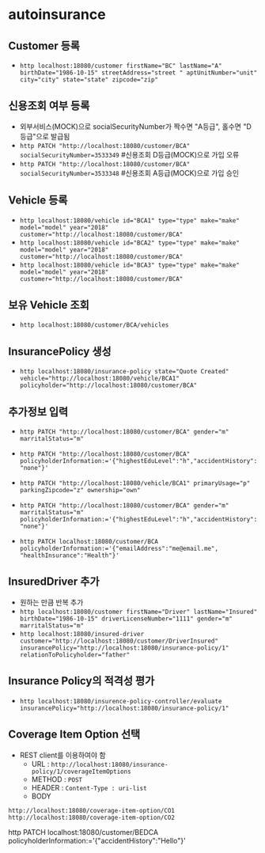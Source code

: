 # autoinsurance

## Customer 등록
- `http localhost:18080/customer firstName="BC" lastName="A" birthDate="1986-10-15" streetAddress="street " aptUnitNumber="unit" city="city" state="state" zipcode="zip"`

## 신용조회 여부 등록
- 외부서비스(MOCK)으로 socialSecurityNumber가 짝수면 "A등급", 홀수면 "D등급"으로 발급됨
- `http PATCH "http://localhost:18080/customer/BCA" socialSecurityNumber=3533349` #신용조회 D등급(MOCK)으로 가입 오류
- `http PATCH "http://localhost:18080/customer/BCA" socialSecurityNumber=3533348` #신용조회 A등급(MOCK)으로 가입 승인

## Vehicle 등록
- `http localhost:18080/vehicle id="BCA1" type="type" make="make" model="model" year="2018" customer="http://localhost:18080/customer/BCA"`
- `http localhost:18080/vehicle id="BCA2" type="type" make="make" model="model" year="2018" customer="http://localhost:18080/customer/BCA"`
- `http localhost:18080/vehicle id="BCA3" type="type" make="make" model="model" year="2018" customer="http://localhost:18080/customer/BCA"`

## 보유 Vehicle 조회
- `http localhost:18080/customer/BCA/vehicles`

## InsurancePolicy 생성
- `http localhost:18080/insurance-policy state="Quote Created" vehicle="http://localhost:18080/vehicle/BCA1" policyholder="http://localhost:18080/customer/BCA"`

## 추가정보 입력
- `http PATCH "http://localhost:18080/customer/BCA" gender="m" marritalStatus="m"`
- `http PATCH "http://localhost:18080/customer/BCA" policyholderInformation:='{"highestEduLevel":"h","accidentHistory":"none"}'`
- `http PATCH "http://localhost:18080/vehicle/BCA1" primaryUsage="p" parkingZipcode="z" ownership="own"`

- `http PATCH "http://localhost:18080/customer/BCA" gender="m" marritalStatus="m" policyholderInformation:='{"highestEduLevel":"h","accidentHistory":"none"}'`
- `http PATCH localhost:18080/customer/BCA policyholderInformation:='{"emailAddress":"me@email.me", "healthInsurance":"Health"}'`

## InsuredDriver 추가
- 원하는 만큼 반복 추가
- `http localhost:18080/customer firstName="Driver" lastName="Insured" birthDate="1986-10-15" driverLicenseNumber="1111" gender="m" marritalStatus="m"`
- `http localhost:18080/insured-driver customer="http://localhost:18080/customer/DriverInsured" insurancePolicy="http://localhost:18080/insurance-policy/1" relationToPolicyholder="father"`

## Insurance Policy의 적격성 평가
- `http localhost:18080/insurence-policy-controller/evaluate insurancePolicy="http://localhost:18080/insurance-policy/1"`

## Coverage Item Option 선택
- REST client를 이용하여야 함
    - URL : `http://localhost:18080/insurance-policy/1/coverageItemOptions`
    - METHOD : `POST` 
    - HEADER : `Content-Type : uri-list`
    - BODY
```
http://localhost:18080/coverage-item-option/CO1
http://localhost:18080/coverage-item-option/CO2
```

http PATCH localhost:18080/customer/BEDCA policyholderInformation:='{"accidentHistory":"Hello"}'